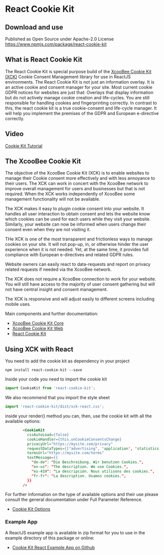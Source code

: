 # React Cookie Kit 

## Download and use

Published as Open Source under Apache-2.0 License
https://www.npmjs.com/package/react-cookie-kit


## What is React Cookie Kit

The React Cookie Kit is special purpose build of the [XcooBee Cookie Kit (XCK)](https://www.npmjs.com/package/xcoobee-cookie-kit-web) Cookie Consent Management library for use in ReactJS environments. 
The React Cookie Kit is not just an information overlay. It is an active cookie and consent manager for your site. Most current cookie GDPR notices for websites are just that: Overlays that display information but do not actively manage cookie creation and life-cycles. You are still responsible for handling cookies and fingerprinting correctly. In contrast to this, the react cookie kit is a true cookie-consent and life-cycle manager. It will help you implement the premises of the GDPR and European e-directive correctly.

## Video

[Cookie Kit Tutorial](https://youtu.be/gKYNoARNXRo)

## The XcooBee Cookie Kit

The objective of the XcooBee Cookie Kit (XCK) is to enable websites to manage their Cookie consent more effectively and with less annoyance to their users. The XCK can work in concert with the XcooBee network to improve overall management for users and businesses but that is not required. When the XCK works independently of XcooBee some management functionality will not be available.

The XCK makes it easy to plugin cookie consent into your website. It handles all user interaction to obtain consent and lets the website know which cookies can be used for each users while they visit your website. Similarly, your website can now be informed when users change their consent even when they are not visiting it.

THe XCK is one of the most transparent and frictionless ways to manage cookies on your site. It will not pop-up, in, or otherwise hinder the user experience when it is not needed. Yet, at the same time, it provides full compliance with European e-directives and related GDPR rules.

Website owners can easily react to data-requests and report on privacy related requests if needed via the XcooBee network.

The XCK does not require a XcooBee connection to work for your website. You will still have access to the majority of user consent gathering but will not have central insight and consent management.

The XCK is responsive and will adjust easily to different screens including mobile uses.

Main components and further documentation:
- [XcooBee Cookie Kit Core](https://github.com/XcooBee/xcoobee-cookie-kit/tree/master/packages/xcoobee-cookie-kit-core)
- [XcooBee Cookie Kit Web](https://github.com/XcooBee/xcoobee-cookie-kit/tree/master/packages/xcoobee-cookie-kit-web)
- [React Cookie Kit](https://github.com/XcooBee/xcoobee-cookie-kit/tree/master/packages/xcoobee-cookie-kit-react)


## Using XCK with React

You need to add the cookie kit as dependency in your project

`npm install react-cookie-kit --save`


Inside your code you need to import the cookie kit

```js
import CookieKit from 'react-cookie-kit';

```

We also recommend that you import the style sheet

```js
import 'react-cookie-kit/dist/xck-react.css';
```

inside your render() method you can, then, use the cookie kit with all the available options:

```html
        <CookieKit
          cssAutoLoad={false}
          cookieHandler={this.onCookieConsentsChange}
          privacyUrl="https://mysite.com/privacy"
          requestDataTypes={['advertising', 'application', 'statistics', 'usage']}
          termsUrl="https://mysite.com/terms"
          textMessage={{
            "de-de": "Die Beschreibung. Wir benutzen Cookies.",
            "en-us": "The description. We use Cookies.",
            "es-419": "La descripción. Nous utilisons des cookies.",
            "fr-fr": "La description. Usamos cookies.",
          }}
        />
```

For further information on the type of available options and their use please consult the general documentation under Full Parameter Reference.

- [Cookie Kit Options](https://github.com/XcooBee/xcoobee-cookie-kit/tree/master/packages/xcoobee-cookie-kit-web#full-parameter-reference)


### Example App

A ReactJS example app is available in zip format for you to use in the example directory of this package or online:

- [Cookie Kit React Example App on Github](https://github.com/XcooBee/example-reactjs-xck-app)


